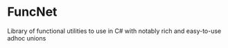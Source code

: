 # FuncNet
Library of functional utilities to use in C# with notably rich and easy-to-use adhoc unions
